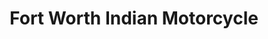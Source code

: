 ---
title: "Fort Worth Indian Motorcycle"
url: /fort-worth/fort-worth-indian-motorcycle/
shop: motorcycle
---